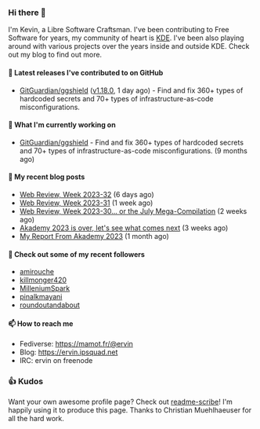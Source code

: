 ### Hi there 👋

I'm Kevin, a Libre Software Craftsman. I've been contributing to Free Software for years,
my community of heart is [KDE](https://kde.org). I've been also playing around with various
projects over the years inside and outside KDE. Check out my blog to find out more.

#### 🔭 Latest releases I've contributed to on GitHub

- [GitGuardian/ggshield](https://github.com/GitGuardian/ggshield) ([v1.18.0](https://github.com/GitGuardian/ggshield/releases/tag/v1.18.0), 1 day ago) - Find and fix 360&#43; types of hardcoded secrets and 70&#43; types of infrastructure-as-code misconfigurations.

#### 🌱 What I'm currently working on

- [GitGuardian/ggshield](https://github.com/GitGuardian/ggshield) - Find and fix 360&#43; types of hardcoded secrets and 70&#43; types of infrastructure-as-code misconfigurations. (9 months ago)

#### 📜 My recent blog posts

- [Web Review, Week 2023-32](https://ervin.ipsquad.net/blog/2023/08/11/web-review-week-2023-32/) (6 days ago)
- [Web Review, Week 2023-31](https://ervin.ipsquad.net/blog/2023/08/04/web-review-week-2023-31/) (1 week ago)
- [Web Review, Week 2023-30... or the July Mega-Compilation](https://ervin.ipsquad.net/blog/2023/07/28/web-review-week-2023-30/) (2 weeks ago)
- [Akademy 2023 is over, let&#39;s see what comes next](https://ervin.ipsquad.net/blog/2023/07/22/akademy-2023-is-over-lets-see-what-comes-next/) (3 weeks ago)
- [My Report From Akademy 2023](https://ervin.ipsquad.net/blog/2023/07/17/report-from-akademy-2023/) (1 month ago)

#### 👯 Check out some of my recent followers

- [amirouche](https://github.com/amirouche)
- [killmonger420](https://github.com/killmonger420)
- [MilleniumSpark](https://github.com/MilleniumSpark)
- [pinalkmayani](https://github.com/pinalkmayani)
- [roundoutandabout](https://github.com/roundoutandabout)

#### 📫 How to reach me

- Fediverse: https://mamot.fr/@ervin
- Blog: https://ervin.ipsquad.net
- IRC: ervin on freenode

### 👍 Kudos

Want your own awesome profile page? Check out [readme-scribe](https://github.com/muesli/readme-scribe)!
I'm happily using it to produce this page. Thanks to Christian Muehlhaeuser for all the hard work.

